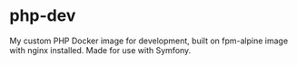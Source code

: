 # php-dev

My custom PHP Docker image for development, built on fpm-alpine image with
nginx installed. Made for use with Symfony.
